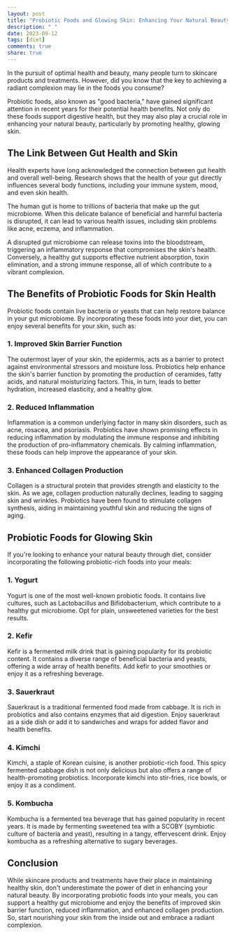 ```yaml
---
layout: post
title: "Probiotic Foods and Glowing Skin: Enhancing Your Natural Beauty"
description: " "
date: 2023-09-12
tags: [diet]
comments: true
share: true
---
```


In the pursuit of optimal health and beauty, many people turn to skincare products and treatments. However, did you know that the key to achieving a radiant complexion may lie in the foods you consume? 

Probiotic foods, also known as "good bacteria," have gained significant attention in recent years for their potential health benefits. Not only do these foods support digestive health, but they may also play a crucial role in enhancing your natural beauty, particularly by promoting healthy, glowing skin.

## The Link Between Gut Health and Skin

Health experts have long acknowledged the connection between gut health and overall well-being. Research shows that the health of your gut directly influences several body functions, including your immune system, mood, and even skin health.

The human gut is home to trillions of bacteria that make up the gut microbiome. When this delicate balance of beneficial and harmful bacteria is disrupted, it can lead to various health issues, including skin problems like acne, eczema, and inflammation.

A disrupted gut microbiome can release toxins into the bloodstream, triggering an inflammatory response that compromises the skin's health. Conversely, a healthy gut supports effective nutrient absorption, toxin elimination, and a strong immune response, all of which contribute to a vibrant complexion.

## The Benefits of Probiotic Foods for Skin Health

Probiotic foods contain live bacteria or yeasts that can help restore balance in your gut microbiome. By incorporating these foods into your diet, you can enjoy several benefits for your skin, such as:

### 1. Improved Skin Barrier Function

The outermost layer of your skin, the epidermis, acts as a barrier to protect against environmental stressors and moisture loss. Probiotics help enhance the skin's barrier function by promoting the production of ceramides, fatty acids, and natural moisturizing factors. This, in turn, leads to better hydration, increased elasticity, and a healthy glow.

### 2. Reduced Inflammation

Inflammation is a common underlying factor in many skin disorders, such as acne, rosacea, and psoriasis. Probiotics have shown promising effects in reducing inflammation by modulating the immune response and inhibiting the production of pro-inflammatory chemicals. By calming inflammation, these foods can help improve the appearance of your skin.

### 3. Enhanced Collagen Production

Collagen is a structural protein that provides strength and elasticity to the skin. As we age, collagen production naturally declines, leading to sagging skin and wrinkles. Probiotics have been found to stimulate collagen synthesis, aiding in maintaining youthful skin and reducing the signs of aging.

## Probiotic Foods for Glowing Skin

If you're looking to enhance your natural beauty through diet, consider incorporating the following probiotic-rich foods into your meals:

### 1. Yogurt

Yogurt is one of the most well-known probiotic foods. It contains live cultures, such as Lactobacillus and Bifidobacterium, which contribute to a healthy gut microbiome. Opt for plain, unsweetened varieties for the best results.

### 2. Kefir

Kefir is a fermented milk drink that is gaining popularity for its probiotic content. It contains a diverse range of beneficial bacteria and yeasts, offering a wide array of health benefits. Add kefir to your smoothies or enjoy it as a refreshing beverage.

### 3. Sauerkraut

Sauerkraut is a traditional fermented food made from cabbage. It is rich in probiotics and also contains enzymes that aid digestion. Enjoy sauerkraut as a side dish or add it to sandwiches and wraps for added flavor and health benefits.

### 4. Kimchi

Kimchi, a staple of Korean cuisine, is another probiotic-rich food. This spicy fermented cabbage dish is not only delicious but also offers a range of health-promoting probiotics. Incorporate kimchi into stir-fries, rice bowls, or enjoy it as a condiment.

### 5. Kombucha

Kombucha is a fermented tea beverage that has gained popularity in recent years. It is made by fermenting sweetened tea with a SCOBY (symbiotic culture of bacteria and yeast), resulting in a tangy, effervescent drink. Enjoy kombucha as a refreshing alternative to sugary beverages.

## Conclusion

While skincare products and treatments have their place in maintaining healthy skin, don't underestimate the power of diet in enhancing your natural beauty. By incorporating probiotic foods into your meals, you can support a healthy gut microbiome and enjoy the benefits of improved skin barrier function, reduced inflammation, and enhanced collagen production. So, start nourishing your skin from the inside out and embrace a radiant complexion.